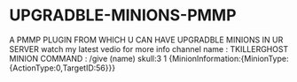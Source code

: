 # UPGRADBLE-MINIONS-PMMP
A PMMP PLUGIN FROM WHICH U CAN HAVE UPGRADBLE MINIONS IN UR SERVER 
watch my latest vedio for more info
channel name : TKILLERGHOST
MINION COMMAND :
/give (name) skull:3 1 {MinionInformation:{MinionType:{ActionType:0,TargetID:56}}}

